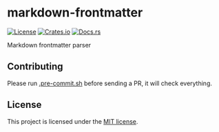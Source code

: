 # markdown-frontmatter

[![License](https://img.shields.io/crates/l/markdown-frontmatter.svg)](https://choosealicense.com/licenses/mit/)
[![Crates.io](https://img.shields.io/crates/v/markdown-frontmatter.svg)](https://crates.io/crates/markdown-frontmatter)
[![Docs.rs](https://docs.rs/markdown-frontmatter/badge.svg)](https://docs.rs/markdown-frontmatter)

Markdown frontmatter parser

## Contributing

Please run [.pre-commit.sh] before sending a PR, it will check everything.

## License

This project is licensed under the [MIT license][license].

[.pre-commit.sh]:
  https://github.com/imbolc/markdown-frontmatter/blob/main/.pre-commit.sh
[license]: https://github.com/imbolc/markdown-frontmatter/blob/main/LICENSE

